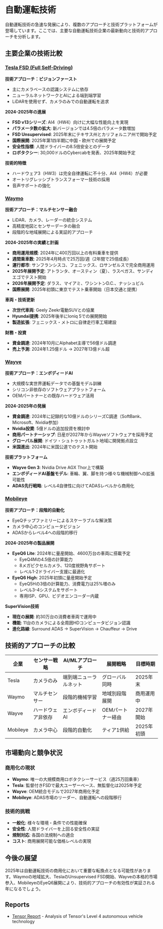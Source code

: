 # 自動運転技術

自動運転技術の急速な発展により、複数のアプローチと技術プラットフォームが登場しています。ここでは、主要な自動運転技術企業の最新動向と技術的アプローチを分析します。

## 主要企業の技術比較

### [Tesla FSD (Full Self-Driving)](https://www.tesla.com/fsd)

**技術アプローチ：ビジョンファースト**
- 主にカメラベースの認識システムに依存
- ニューラルネットワークとAIによる端到端学習
- LiDARを使用せず、カメラのみでの自動運転を追求

**2024-2025年の進展**
- **FSD v13シリーズ**: AI4（HW4）向けに大幅な性能向上を実現
- **パラメータ数の拡大**: 新バージョンでは4.5倍のパラメータ数増加
- **FSD Unsupervised**: 2025年末にテキサス州とカリフォルニア州で開始予定
- **国際展開**: 2025年第1四半期に中国・欧州での展開予定
- **安全性指標**: 人間ドライバーの8.5倍安全とのデータ
- **ロボタクシー**: 30,000ドルのCybercabを発表、2025年開始予定

**技術的特徴**
- ハードウェア3（HW3）は完全自律運転に不十分、AI4（HW4）が必要
- オートリグレッシブトランスフォーマー技術の採用
- 音声サポートの強化

### [Waymo](https://waymo.com/)

**技術アプローチ：マルチセンサー融合**
- LiDAR、カメラ、レーダーの統合システム
- 高精度地図とセンサーデータの融合
- 段階的な地域展開による実証的アプローチ

**2024-2025年の実績と計画**
- **商用運用規模**: 2024年に400万回以上の有料乗車を提供
- **週間乗車数**: 2025年4月時点で25万回/週（2年間で25倍成長）
- **運行都市**: サンフランシスコ、フェニックス、ロサンゼルスで完全商用運用
- **2025年展開予定**: アトランタ、オースティン（夏）、ラスベガス、サンディエゴでテスト開始
- **2026年展開予定**: ダラス、マイアミ、ワシントンD.C.、ナッシュビル
- **国際展開**: 2025年初頭に東京でテスト乗車開始（日本交通と提携）

**車両・技術更新**
- **次世代車両**: Geely Zeekr電動SUVとの協業
- **Hyundai提携**: 2025年後半にIoniq 5での展開開始
- **製造拡張**: フェニックス・メトロに自律走行車工場建設

**財務・投資**
- **資金調達**: 2024年10月にAlphabet主導で56億ドル調達
- **売上予測**: 2024年1.25億ドル → 2027年13億ドル超

### [Wayve](https://wayve.ai/)

**技術アプローチ：エンボディードAI**
- 大規模な実世界運転データでの基盤モデル訓練
- シリコン非依存のソフトウェアプラットフォーム
- OEMパートナーとの既存ハードウェア活用

**2024-2025年の発展**
- **資金調達**: 2024年に記録的な10億ドルのシリーズC調達（SoftBank、Microsoft、Nvidia参加）
- **Nvidia投資**: 5億ドルの追加投資を検討中
- **商用パートナーシップ**: 日産が2027年からWayveソフトウェアを採用予定
- **グローバル展開**: ドイツ・シュトゥットガルト地域に開発拠点設立
- **米国進出**: 2024年に米国公道でのテスト開始

**技術プラットフォーム**
- **Wayve Gen 3**: Nvidia Drive AGX Thor上で構築
- **エンボディードAI基盤モデル**: 車輪、翼、脚を持つ様々な機械制御への拡張可能性
- **ADAS先行戦略**: レベル4自律性に向けてADASレベルから商用化

### [Mobileye](https://www.mobileye.com/)

**技術アプローチ：段階的自動化**
- EyeQチップファミリーによるスケーラブルな解決策
- カメラ中心のコンピュータビジョン
- ADASからレベル4への段階的移行

**2024-2025年の製品展開**
- **EyeQ6 Lite**: 2024年に量産開始、4600万台の車両に搭載予定
  - EyeQ4Mの4.5倍の計算能力
  - 8メガピクセルカメラ、120度視野角サポート
  - レベル1-2ドライバー支援に最適化
- **EyeQ6 High**: 2025年初頭に量産開始予定
  - EyeQ5Hの3倍の計算能力、消費電力は25%増のみ
  - レベル3-4システムをサポート
  - 専用ISP、GPU、ビデオエンコーダー内蔵

**SuperVision技術**
- **現在の展開**: 約30万台の消費者車両で運用中
- **機能**: 11台のカメラによる全周囲HDコンピュータビジョン認識
- **進化路線**: Surround ADAS → SuperVision → Chauffeur → Drive

## 技術的アプローチの比較

| 企業 | センサー戦略 | AI/MLアプローチ | 展開戦略 | 目標時期 |
|------|-------------|-----------------|----------|----------|
| Tesla | カメラのみ | 端到端ニューラルネット | グローバル同時 | 2025年末 |
| Waymo | マルチセンサー | 段階的機械学習 | 地域別段階展開 | 商用運用中 |
| Wayve | ハードウェア非依存 | エンボディードAI | OEMパートナー経由 | 2027年開始 |
| Mobileye | カメラ中心 | 段階的自動化 | ティア1供給 | 2025年初頭 |

## 市場動向と競争状況

### 商用化の現状
- **Waymo**: 唯一の大規模商用ロボタクシーサービス（週25万回乗車）
- **Tesla**: 監督付きFSDで最大ユーザーベース、無監督化は2025年予定
- **Wayve**: OEM統合モデルで2027年商用化予定
- **Mobileye**: ADAS市場のリーダー、自動運転への段階移行

### 技術的挑戦
- **一般化**: 様々な環境・条件での性能確保
- **安全性**: 人間ドライバーを上回る安全性の実証
- **規制対応**: 各国の法規制への適合
- **コスト**: 商用展開可能な価格レベルの実現

## 今後の展望

2025年は自動運転技術の商用化において重要な転換点となる可能性があります。Waymoの地域拡大、TeslaのUnsupervised FSD開始、Wayveの本格的市場参入、MobileyeのEyeQ6展開により、技術的アプローチの有効性が実証される年になるでしょう。

## Reports

- [Tensor Report](tensor_report.md) - Analysis of Tensor's Level 4 autonomous vehicle technology
